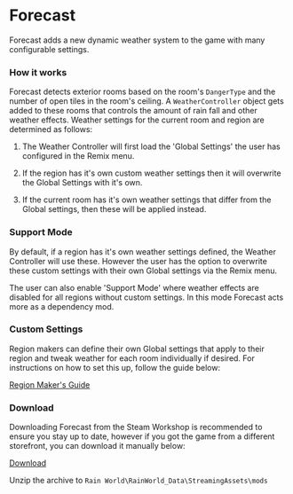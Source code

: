 # Forecast
Forecast adds a new dynamic weather system to the game with many configurable settings.

### How it works
Forecast detects exterior rooms based on the room's `DangerType` and the number of open tiles in the room's ceiling. A `WeatherController` object gets added to these rooms that controls the amount of rain fall and other weather effects. Weather settings for the current room and region are determined as follows:

1. The Weather Controller will first load the 'Global Settings' the user has configured in the Remix menu.

2. If the region has it's own custom weather settings then it will overwrite the Global Settings with it's own.

3. If the current room has it's own weather settings that differ from the Global settings, then these will be applied instead.

### Support Mode
By default, if a region has it's own weather settings defined, the Weather Controller will use these. However the user has the option to overwrite these custom settings with their own Global settings via the Remix menu.

The user can also enable 'Support Mode' where weather effects are disabled for all regions without custom settings. In this mode Forecast acts more as a dependency mod.

### Custom Settings
Region makers can define their own Global settings that apply to their region and tweak weather for each room individually if desired. For instructions on how to set this up, follow the guide below:

[Region Maker's Guide](https://github.com/LeeMoriya/Forecast/blob/rain/RegionGuide.md)

### Download
Downloading Forecast from the Steam Workshop is recommended to ensure you stay up to date, however if you got the game from a different storefront, you can download it manually below:

[Download]()

Unzip the archive to `Rain World\RainWorld_Data\StreamingAssets\mods`
